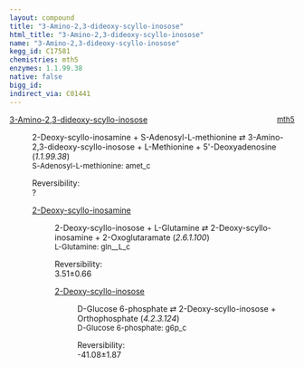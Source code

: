 ```yaml
---
layout: compound
title: "3-Amino-2,3-dideoxy-scyllo-inosose"
html_title: "3-Amino-2,3-dideoxy-scyllo-inosose"
name: "3-Amino-2,3-dideoxy-scyllo-inosose"
kegg_id: C17581
chemistries: mth5
enzymes: 1.1.99.38
native: false
bigg_id:
indirect_via: C01441
---
```

<dl><dt class="rs-product"><a class="link-dark" data-bs-html="true" data-bs-title="KEGG: C17581" data-bs-toggle="tooltip" href="{{ site.url }}{{ site.baseurl }}/compounds/C17581">3-Amino-2,3-dideoxy-scyllo-inosose</a><span style="float: right; max-width: 40%"><a class="link-dark opacity-50" href="{{ site.url }}{{ site.baseurl }}/chemistries/mth5" style="font-size: small; word-wrap: anywhere;">mth5</a></span></dt><dd><p>2-Deoxy-scyllo-inosamine + S-Adenosyl-L-methionine ⇄ 3-Amino-2,3-dideoxy-scyllo-inosose + L-Methionine + 5'-Deoxyadenosine (<i>1.1.99.38</i>)<br/><span style="font-size: small;"><span data-bs-html="true" data-bs-title="KEGG: C00019" data-bs-toggle="tooltip">S-Adenosyl-L-methionine</span>: amet_c</span><br/><div class="reversibility_info">Reversibility: <div class="progress"><div aria-valuemax="100" aria-valuemin="0" aria-valuenow="0" class="progress-bar bg-light" role="progressbar" style="width: 100%"></div></div><span>?</span><div class="progress"><div aria-valuemax="10" aria-valuemin="0" aria-valuenow="0" class="progress-bar bg-light" role="progressbar" style="width: 100%"></div></div></div></p><dl><dt><a class="link-dark" data-bs-html="true" data-bs-title="KEGG: C17580" data-bs-toggle="tooltip" href="{{ site.url }}{{ site.baseurl }}/compounds/C17580">2-Deoxy-scyllo-inosamine</a><span style="float: right; max-width: 40%"><a class="link-dark opacity-50" href="{{ site.url }}{{ site.baseurl }}/chemistries/None" style="font-size: small; word-wrap: anywhere;"></a></span></dt><dd><p>2-Deoxy-scyllo-inosose + L-Glutamine ⇄ 2-Deoxy-scyllo-inosamine + 2-Oxoglutaramate (<i>2.6.1.100</i>)<br/><span style="font-size: small;"><span data-bs-html="true" data-bs-title="KEGG: C00064" data-bs-toggle="tooltip">L-Glutamine</span>: gln__L_c</span><br/><div class="reversibility_info">Reversibility: <div class="progress"><div aria-valuemax="100" aria-valuemin="0" aria-valuenow="0" class="progress-bar bg-success" role="progressbar" style="width: 0%"></div></div><span>3.51±0.66</span><div class="progress"><div aria-valuemax="10" aria-valuemin="0" aria-valuenow="3.506013965527287" class="progress-bar bg-danger" role="progressbar" style="width: 35.06%"></div><div aria-valuemax="10" aria-valuemin="0" aria-valuenow="3.506013965527287" class="progress-bar bg-warning" role="progressbar" style="width: 6.57%"></div></div></div></p><dl><dt><a class="link-dark" data-bs-html="true" data-bs-title="KEGG: C17209" data-bs-toggle="tooltip" href="{{ site.url }}{{ site.baseurl }}/compounds/C17209">2-Deoxy-scyllo-inosose</a><span style="float: right; max-width: 40%"><a class="link-dark opacity-50" href="{{ site.url }}{{ site.baseurl }}/chemistries/None" style="font-size: small; word-wrap: anywhere;"></a></span></dt><dd><p>D-Glucose 6-phosphate ⇄ 2-Deoxy-scyllo-inosose + Orthophosphate (<i>4.2.3.124</i>)<br/><span style="font-size: small;"><span data-bs-html="true" data-bs-title="KEGG: C00092" data-bs-toggle="tooltip">D-Glucose 6-phosphate</span>: g6p_c</span><br/><div class="reversibility_info">Reversibility: <div class="progress" style="flex-direction: row-reverse;"><div aria-valuemax="10" aria-valuemin="0" aria-valuenow="-41.0828006339685" class="progress-bar bg-success" role="progressbar" style="width: 410.83%"></div></div><span>-41.08±1.87</span><div class="progress"><div aria-valuemax="10" aria-valuemin="0" aria-valuenow="-41.0828006339685" class="progress-bar bg-danger" role="progressbar" style="width: 0%"></div></div></div></p><dl></dl></dd></dl></dd></dl></dd></dl>